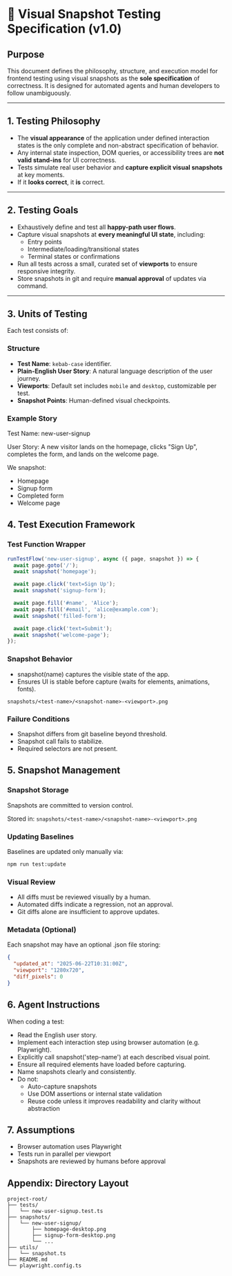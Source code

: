 # 🧪 Visual Snapshot Testing Specification (v1.0)

## Purpose

This document defines the philosophy, structure, and execution model for frontend testing using visual snapshots as the **sole specification** of correctness. It is designed for automated agents and human developers to follow unambiguously.

---

## 1. Testing Philosophy

- The **visual appearance** of the application under defined interaction states is the only complete and non-abstract specification of behavior.
- Any internal state inspection, DOM queries, or accessibility trees are **not valid stand-ins** for UI correctness.
- Tests simulate real user behavior and **capture explicit visual snapshots** at key moments.
- If it **looks correct**, it **is** correct.

---

## 2. Testing Goals

- Exhaustively define and test all **happy-path user flows**.
- Capture visual snapshots at **every meaningful UI state**, including:
  - Entry points
  - Intermediate/loading/transitional states
  - Terminal states or confirmations
- Run all tests across a small, curated set of **viewports** to ensure responsive integrity.
- Store snapshots in git and require **manual approval** of updates via command.

---

## 3. Units of Testing

Each test consists of:

### Structure
- **Test Name**: `kebab-case` identifier.
- **Plain-English User Story**: A natural language description of the user journey.
- **Viewports**: Default set includes `mobile` and `desktop`, customizable per test.
- **Snapshot Points**: Human-defined visual checkpoints.

### Example Story
Test Name: new-user-signup

User Story:
A new visitor lands on the homepage, clicks "Sign Up", completes the form,
and lands on the welcome page.

We snapshot:

- Homepage
- Signup form
- Completed form
- Welcome page


## 4. Test Execution Framework

### Test Function Wrapper

```ts
runTestFlow('new-user-signup', async ({ page, snapshot }) => {
  await page.goto('/');
  await snapshot('homepage');

  await page.click('text=Sign Up');
  await snapshot('signup-form');

  await page.fill('#name', 'Alice');
  await page.fill('#email', 'alice@example.com');
  await snapshot('filled-form');

  await page.click('text=Submit');
  await snapshot('welcome-page');
});
```

### Snapshot Behavior
- snapshot(name) captures the visible state of the app.
- Ensures UI is stable before capture (waits for elements, animations, fonts).

`snapshots/<test-name>/<snapshot-name>-<viewport>.png`

### Failure Conditions
- Snapshot differs from git baseline beyond threshold.
- Snapshot call fails to stabilize.
- Required selectors are not present.

## 5. Snapshot Management

### Snapshot Storage
Snapshots are committed to version control.

Stored in:
`snapshots/<test-name>/<snapshot-name>-<viewport>.png`

### Updating Baselines
Baselines are updated only manually via:

```bash
npm run test:update
```

### Visual Review
- All diffs must be reviewed visually by a human.
- Automated diffs indicate a regression, not an approval.
- Git diffs alone are insufficient to approve updates.

### Metadata (Optional)
Each snapshot may have an optional .json file storing:

```json
{
  "updated_at": "2025-06-22T10:31:00Z",
  "viewport": "1280x720",
  "diff_pixels": 0
}
```

## 6. Agent Instructions
When coding a test:

- Read the English user story.
- Implement each interaction step using browser automation (e.g. Playwright).
- Explicitly call snapshot('step-name') at each described visual point.
- Ensure all required elements have loaded before capturing.
- Name snapshots clearly and consistently.
- Do not:
  - Auto-capture snapshots
  - Use DOM assertions or internal state validation
  - Reuse code unless it improves readability and clarity without abstraction

## 7. Assumptions
- Browser automation uses Playwright
- Tests run in parallel per viewport
- Snapshots are reviewed by humans before approval

## Appendix: Directory Layout
```
project-root/
├── tests/
│   └── new-user-signup.test.ts
├── snapshots/
│   └── new-user-signup/
│       ├── homepage-desktop.png
│       ├── signup-form-desktop.png
│       └── ...
├── utils/
│   └── snapshot.ts
├── README.md
└── playwright.config.ts
```